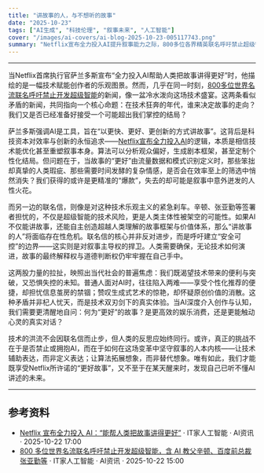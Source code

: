 ```yaml
---
title: "讲故事的人，与不想听的故事"
date: "2025-10-23"
tags: ["AI生成", "科技伦理", "叙事未来", "人工智能"]
cover: "/images/ai-covers/ai-blog-2025-10-23-005117743.png"
summary: "Netflix宣布全力投入AI提升叙事能力之际，800多位各界精英联名呼吁禁止超级智能研发。技术加速主义与审慎监管的拉锯，实则是人类对自身叙事权与失控未来的深层焦虑——我们渴望更好的故事，却恐惧不再是故事的作者。"
---
```


<!-- AI 生成文章元数据 -->
<!-- 生成时间: 2025-10-22T16:51:17.741Z -->
<!-- 新闻抓取时间: 2025-10-22T16:49:15.355Z -->
<!-- 新闻来源：AI资讯 2 条 -->

---

当Netflix首席执行官萨兰多斯宣布“全力投入AI帮助人类把故事讲得更好”时，他描绘的是一幅技术赋能创作者的乐观图景。然而，几乎在同一时刻，[800多位世界名流联名呼吁禁止开发超级智能](https://www.ithome.com/0/891/400.htm)的新闻，像一盆冷水泼向这场技术盛宴。这两条看似矛盾的新闻，共同指向一个核心命题：在技术狂奔的年代，谁来决定故事的走向？我们又是否已经准备好接受一个可能超出我们掌控的结局？

萨兰多斯强调AI是工具，旨在“以更快、更好、更创新的方式讲故事”。这背后是科技资本对效率与创新的永恒追求——[Netflix宣布全力投入AI](https://www.ithome.com/0/891/450.htm)的逻辑，本质是相信技术能优化甚至重塑叙事本身。算法可以分析观众偏好，生成剧本框架，甚至定制个性化结局。但问题在于，当故事的“更好”由流量数据和模式识别定义时，那些笨拙却真挚的人类瑕疵、那些需要时间发酵的复杂情感，是否会在效率至上的筛选中悄然消失？我们获得的或许是更精准的“爆款”，失去的却可能是叙事中意外迸发的人性火花。

而另一边的联名信，则像是对这种技术乐观主义的紧急刹车。辛顿、张亚勤等签署者担忧的，不仅是超级智能的技术风险，更是人类主体性被架空的可能性。如果AI不仅能讲故事，还能自主创造超越人类理解的故事框架与价值体系，那么“讲故事的人”将面临存在性危机。联名信的核心并非反对进步，而是呼吁建立“安全可控”的边界——这实则是对叙事主导权的捍卫。人类需要确保，无论技术如何演进，故事的最终解释权与道德判断权仍牢牢握在自己手中。

这两股力量的拉扯，映照出当代社会的普遍焦虑：我们既渴望技术带来的便利与突破，又恐惧失控的未知。普通人面对AI时，往往陷入两难——享受个性化推荐的便捷，却担忧信息茧房的禁锢；赞叹生成式艺术的惊艳，却怀疑原创价值的消散。这种矛盾并非杞人忧天，而是技术双刃剑下的真实体验。当AI深度介入创作与认知，我们需要更清醒地自问：何为“更好”的故事？是更高效的娱乐消费，还是更能触动心灵的真实对话？

技术的洪流不会因联名信而止步，但人类的反思应始终同行。或许，真正的挑战不在于是否禁止或拥抱AI，而在于如何在这场变革中坚守叙事的人本内核——让技术辅助表达，而非定义表达；让算法拓展想象，而非替代想象。唯有如此，我们才能既享受Netflix所许诺的“更好故事”，又不至于在某天醒来时，发现自己已听不懂AI讲述的未来。

---

## 参考资料

- [Netflix 宣布全力投入 AI：“能帮人类把故事讲得更好”](https://www.ithome.com/0/891/450.htm) · IT家人工智能 · AI资讯 · 2025-10-22 17:00
- [800 多位世界名流联名呼吁禁止开发超级智能，含 AI 教父辛顿、百度前总裁张亚勤等](https://www.ithome.com/0/891/400.htm) · IT家人工智能 · AI资讯 · 2025-10-22 15:00